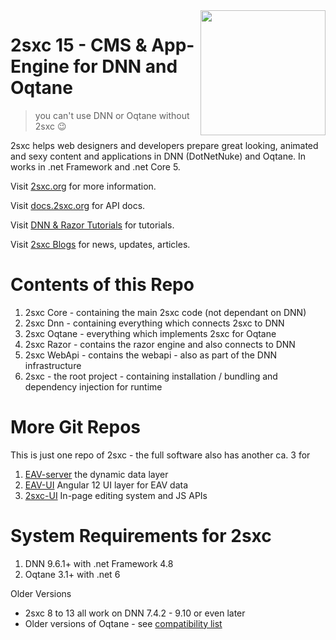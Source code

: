 <img src="https://docs.2sxc.org/assets/logos/v15/500.png" width="200px" align="right">

# 2sxc 15 - CMS & App-Engine for DNN and Oqtane

> you can't use DNN  or Oqtane without 2sxc 😉

2sxc helps web designers and developers prepare great looking, animated and sexy content and applications in DNN (DotNetNuke) and Oqtane.
In works in .net Framework and .net Core 5.

Visit [2sxc.org](https://2sxc.org/) for more information.

Visit [docs.2sxc.org](https://docs.2sxc.org) for API docs.

Visit [DNN & Razor Tutorials](https://2sxc.org/dnn-tutorials/) for tutorials.

Visit [2sxc Blogs](https://2sxc.org/en/blog) for news, updates, articles.

# Contents of this Repo

1. 2sxc Core - containing the main 2sxc code (not dependant on DNN)
1. 2sxc Dnn - containing everything which connects 2sxc to DNN
1. 2sxc Oqtane - everything which implements 2sxc for Oqtane
1. 2sxc Razor - contains the razor engine and also connects to DNN
1. 2sxc WebApi - contains the webapi - also as part of the DNN infrastructure
1. 2sxc - the root project - containing installation / bundling and dependency injection for runtime

# More Git Repos

This is just one repo of 2sxc - the full software also has another ca. 3 for

1. [EAV-server](https://github.com/2sic/eav-server) the dynamic data layer
1. [EAV-UI](https://github.com/2sic/eav-ui) Angular 12 UI layer for EAV data
1. [2sxc-UI](https://github.com/2sic/2sxc-ui) In-page editing system and JS APIs

# System Requirements for 2sxc

1. DNN 9.6.1+ with .net Framework 4.8
1. Oqtane 3.1+ with .net 6

Older Versions

* 2sxc 8 to 13 all work on DNN 7.4.2 - 9.10 or even later
* Older versions of Oqtane - see [compatibility list](https://docs.2sxc.org/abyss/platforms/oqtane/install.html)
